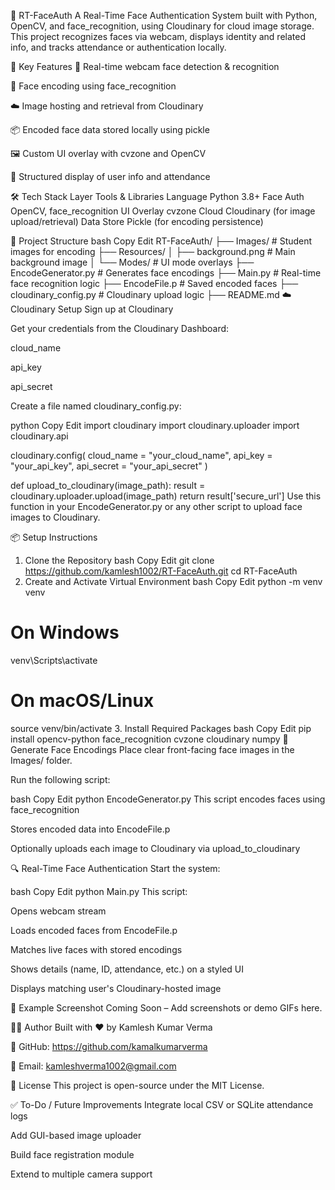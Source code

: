 🤖 RT-FaceAuth
A Real-Time Face Authentication System built with Python, OpenCV, and face_recognition, using Cloudinary for cloud image storage. This project recognizes faces via webcam, displays identity and related info, and tracks attendance or authentication locally.

🎯 Key Features
🎥 Real-time webcam face detection & recognition

🧠 Face encoding using face_recognition

☁️ Image hosting and retrieval from Cloudinary

📦 Encoded face data stored locally using pickle

🖼️ Custom UI overlay with cvzone and OpenCV

🧾 Structured display of user info and attendance

🛠️ Tech Stack
Layer	Tools & Libraries
Language	Python 3.8+
Face Auth	OpenCV, face_recognition
UI Overlay	cvzone
Cloud	Cloudinary (for image upload/retrieval)
Data Store	Pickle (for encoding persistence)

📁 Project Structure
bash
Copy
Edit
RT-FaceAuth/
├── Images/                     # Student images for encoding
├── Resources/
│   ├── background.png          # Main background image
│   └── Modes/                  # UI mode overlays
├── EncodeGenerator.py          # Generates face encodings
├── Main.py                     # Real-time face recognition logic
├── EncodeFile.p                # Saved encoded faces
├── cloudinary_config.py        # Cloudinary upload logic
├── README.md
☁️ Cloudinary Setup
Sign up at Cloudinary

Get your credentials from the Cloudinary Dashboard:

cloud_name

api_key

api_secret

Create a file named cloudinary_config.py:

python
Copy
Edit
import cloudinary
import cloudinary.uploader
import cloudinary.api

cloudinary.config(
  cloud_name = "your_cloud_name",
  api_key = "your_api_key",
  api_secret = "your_api_secret"
)

def upload_to_cloudinary(image_path):
    result = cloudinary.uploader.upload(image_path)
    return result['secure_url']
Use this function in your EncodeGenerator.py or any other script to upload face images to Cloudinary.

📦 Setup Instructions
1. Clone the Repository
bash
Copy
Edit
git clone https://github.com/kamlesh1002/RT-FaceAuth.git
cd RT-FaceAuth
2. Create and Activate Virtual Environment
bash
Copy
Edit
python -m venv venv
# On Windows
venv\Scripts\activate
# On macOS/Linux
source venv/bin/activate
3. Install Required Packages
bash
Copy
Edit
pip install opencv-python face_recognition cvzone cloudinary numpy
🧠 Generate Face Encodings
Place clear front-facing face images in the Images/ folder.

Run the following script:

bash
Copy
Edit
python EncodeGenerator.py
This script encodes faces using face_recognition

Stores encoded data into EncodeFile.p

Optionally uploads each image to Cloudinary via upload_to_cloudinary

🔍 Real-Time Face Authentication
Start the system:

bash
Copy
Edit
python Main.py
This script:

Opens webcam stream

Loads encoded faces from EncodeFile.p

Matches live faces with stored encodings

Shows details (name, ID, attendance, etc.) on a styled UI

Displays matching user's Cloudinary-hosted image

📸 Example Screenshot
Coming Soon – Add screenshots or demo GIFs here.

🧑‍💻 Author
Built with ❤️ by Kamlesh Kumar Verma

🔗 GitHub: https://github.com/kamalkumarverma

📧 Email: kamleshverma1002@gmail.com

📜 License
This project is open-source under the MIT License.

✅ To-Do / Future Improvements
Integrate local CSV or SQLite attendance logs

Add GUI-based image uploader

Build face registration module

Extend to multiple camera support

